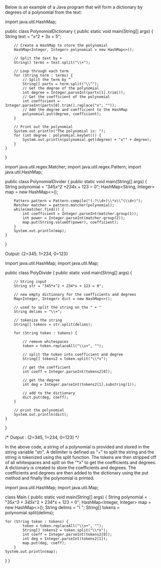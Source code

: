 
Below is an example of a Java program that will form a dictionary by degrees of a polynomial from the text:

import java.util.HashMap;

public class PolynomialDictionary {
public static void main(String[] args) {
String text = "x^2 + 3x + 5";

        // Create a HashMap to store the polynomial
        HashMap<Integer, Integer> polynomial = new HashMap<>();
        
        // Split the text by +
        String[] terms = text.split("\\+");

        // Loop through each term
        for (String term : terms) {
            // Split the term by ^
            String[] parts = term.split("\\^");
            // Get the degree of the polynomial
            int degree = Integer.parseInt(parts[1].trim());
            // Get the coefficient of the polynomial
            int coefficient = Integer.parseInt(parts[0].trim().replace("x", ""));
            // Add the degree and coefficient to the HashMap
            polynomial.put(degree, coefficient);
        }

        // Print out the polynomial
        System.out.println("The polynomial is: ");
        for (int degree : polynomial.keySet()) {
            System.out.println(polynomial.get(degree) + "x^" + degree);
        }
    }
}




import java.util.regex.Matcher;
import java.util.regex.Pattern;
import java.util.HashMap;

public class PolynomialDivider {
public static void main(String[] args) {
String polynomial = "345*x^2 +234*x + 123 = 0";
HashMap<String, Integer> map = new HashMap<>();

        Pattern pattern = Pattern.compile("(-?\\d+)\\*x\\^(\\d+)");
        Matcher matcher = pattern.matcher(polynomial);
        while(matcher.find()) {
            int coefficient = Integer.parseInt(matcher.group(1));
            int power = Integer.parseInt(matcher.group(2));
            map.put(String.valueOf(power), coefficient);
        }
        System.out.println(map);
    }
}

Output: {2=345, 1=234, 0=123}




import java.util.HashMap;
import java.util.Map;

public class PolyDivide {
public static void main(String[] args) {

		// String input
		String str = "345*x^2 + 234*x + 123 = 0"; 

		// new empty dictionary for the coefficients and degrees
		Map<Integer, Integer> dict = new HashMap<>(); 

		// used to split the string on the " + "
		String delims = "\\+"; 

		// tokenize the string 
		String[] tokens = str.split(delims); 

		for (String token : tokens) { 

			// remove whitespaces
			token = token.replaceAll("\\s+", ""); 

			// split the token into coefficient and degree
			String[] tokens2 = token.split("\\*x"); 

			// get the coefficient
			int coeff = Integer.parseInt(tokens2[0]); 

			// get the degree
			int deg = Integer.parseInt(tokens2[1].substring(1)); 

			// add to the dictionary
			dict.put(deg, coeff); 
		} 

		// print the polynomial
		System.out.println(dict); 
	} 
}

/* Output :
{2=345, 1=234, 0=123}
*/

In the above code, a string of a polynomial is provided and stored in the string variable "str". A delimiter is defined as "+" to split the string and the string is tokenized using the split function. The tokens are then stripped off of all whitespaces and split on the "*x" to get the coefficients and degrees. A dictionary is created to store the coefficients and degrees. The coefficients and degrees are then added to the dictionary using the put method and finally the polynomial is printed.

import java.util.HashMap;
import java.util.Map;

class Main {
public static void main(String[] args) {
String polynomial = "35*x^3 + 345*x^2 + 234*x + 123 = 0";
HashMap<Integer, Integer> map = new HashMap<>();
String delims = "\\ ";
String[] tokens = polynomial.split(delims);

    for (String token : tokens) {
			token = token.replaceAll("\\s+", ""); 			
			String[] tokens2 = token.split("\\*x"); 			
			int coeff = Integer.parseInt(tokens2[0]); 			
			int deg = Integer.parseInt(tokens2[1]); 			
			map.put(deg, coeff); 
		} 
    System.out.println(map);
}
}